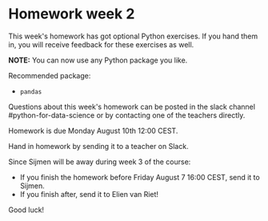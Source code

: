 # Homework week 2

This week's homework has got optional Python exercises. If you hand them in, you will receive feedback for these exercises as well.

**NOTE:** You can now use any Python package you like. 

Recommended package:

- `pandas`

Questions about this week's homework can be posted in the slack channel #python-for-data-science or by contacting one of the teachers directly.

Homework is due Monday August 10th 12:00 CEST.

Hand in homework by sending it to a teacher on Slack.

Since Sijmen will be away during week 3 of the course:

- If you finish the homework before Friday August 7 16:00 CEST, send it to Sijmen.
- If you finish after, send it to Elien van Riet!

Good luck!